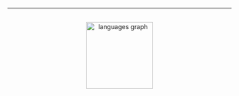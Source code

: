 ----

<br clear="both">

<div align="center">
  <img src="https://github-readme-stats.vercel.app/api/top-langs?username=Hubert-Vecchioli&locale=en&hide_title=false&layout=compact&card_width=320&langs_count=5&theme=gruvbox&hide_border=false&order=2" height="150" alt="languages graph"  />
</div>
<!--
**
https://skillicons.dev/
-->
